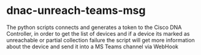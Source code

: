 # dnac-unreach-teams-msg
The python scripts connects and generates a token to the Cisco DNA Controller, in order to get the list of devices and if a device its marked as unreachable or partial collection failure the script will get more information about the device and send it into a MS Teams channel via WebHook
